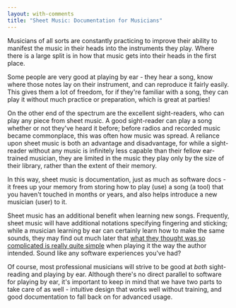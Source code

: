 ```yaml
---
layout: with-comments
title: "Sheet Music: Documentation for Musicians"
---
```


Musicians of all sorts are constantly practicing to improve their ability to
manifest the music in their heads into the instruments they play.  Where there
is a large split is in how that music gets into their heads in the first place.

Some people are very good at playing by ear - they hear a song, know where
those notes lay on their instrument, and can reproduce it fairly easily.  This
gives them a lot of freedom, for if they're familiar with a song, they can play
it without much practice or preparation, which is great at parties!

On the other end of the spectrum are the excellent sight-readers, who can play
any piece from sheet music.  A good sight-reader can play a song whether or not
they've heard it before; before radios and recorded music became commonplace,
this was often how music was spread.  A reliance upon sheet music is both an
advantage and disadvantage, for while a sight-reader without any music is
infinitely less capable than their fellow ear-trained musician, they are
limited in the music they play only by the size of their library, rather than
the extent of their memory.

In this way, sheet music is documentation, just as much as software docs - it
frees up your memory from storing how to play (use) a song (a tool) that you
haven't touched in months or years, and also helps introduce a new musician
(user) to it.

Sheet music has an additional benefit when learning new songs.  Frequently,
sheet music will have additional notations specifying fingering and sticking;
while a musician learning by ear can certainly learn how to make the same
sounds, they may find out much later that [what they thought was so complicated
is really quite simple][paradiddles] when playing it the way the author
intended.  Sound like any software experiences you've had?

Of course, most professional musicians will strive to be good at *both*
sight-reading and playing by ear.  Although there's no direct parallel to
software for playing by ear, it's important to keep in mind that we have two
parts to take care of as well - intuitive design that works well without
training, and good documentation to fall back on for advanced usage.

[paradiddles]: https://www.youtube.com/watch?v=YDsqUxhzb7Q

